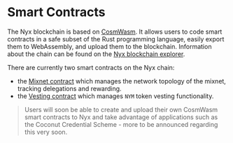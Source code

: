 # Smart Contracts

The Nyx blockchain is based on [CosmWasm](https://cosmwasm.com/). It allows users to code smart contracts in a safe subset of the Rust programming language, easily export them to WebAssembly, and upload them to the blockchain. Information about the chain can be found on the [Nyx blockchain explorer](https://nym.explorers.guru/). 

There are currently two smart contracts on the Nyx chain: 
* the [Mixnet contract](/docs/next/smart-contracts/mixnet) which manages the network topology of the mixnet, tracking delegations and rewarding. 
* the [Vesting contract](/docs/next/smart-contracts/vesting) which manages `NYM` token vesting functionality.  

> Users will soon be able to create and upload their own CosmWasm smart contracts to Nyx and take advantage of applications such as the Coconut Credential Scheme - more to be announced regarding this very soon.

